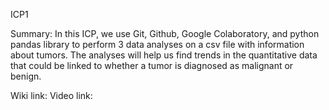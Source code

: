 ICP1

Summary: In this ICP, we use Git, Github, Google Colaboratory, and python pandas library to perform 3 data analyses on a csv file with information about tumors. The analyses will help us find trends in the quantitative data that could be linked to whether a tumor is diagnosed as malignant or benign.

Wiki link:
Video link:
